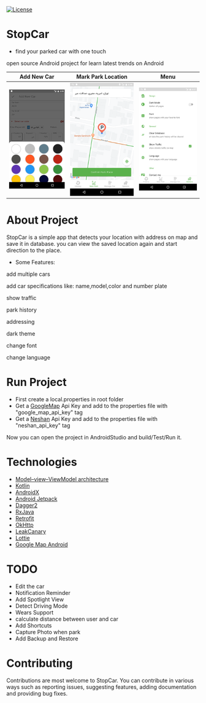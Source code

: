 [![License](https://img.shields.io/badge/License-Apache%202.0-blue.svg)](https://opensource.org/licenses/Apache-2.0)
# StopCar
* find your parked car with one touch

open source Android project for learn latest  trends on Android

Add New Car| Mark Park Location | Menu |
--- | --- | --- | 
![new_car_page](assets/new_car.png) | ![new_car_page](assets/new_park.png) | ![new_car_page](assets/menu.png) |

# About Project
StopCar is a simple app that detects your location with address on map and save it in database.
you can view the saved location again and start direction to the place.
* Some Features:

add multiple cars

add car specifications like: name,model,color and number plate

show traffic

park history

addressing

dark theme

change font

change language

# Run Project
* First create a local.properties in root folder
* Get a [GoogleMap](https://cloud.google.com/maps-platform/)  Api Key and add to the properties file with "google_map_api_key" tag
* Get a [Neshan](https://developers.neshan.org/)  Api Key and add to the properties file with "neshan_api_key" tag

Now you can open the project in AndroidStudio and build/Test/Run it.
 
 # Technologies
 - [Model–view–ViewModel architecture](https://www.journaldev.com/20292/android-mvvm-design-pattern)
 - [Kotlin](https://kotlinlang.org/)
 - [AndroidX](https://developer.android.com/jetpack/androidx)
 - [Android Jetpack](https://developer.android.com/jetpack)
 - [Dagger2](https://dagger.dev/users-guide)
- [RxJava](https://github.com/ReactiveX/RxJava)
 - [Retrofit](https://github.com/square/retrofit)
- [OkHttp](https://github.com/square/okhttp)
- [LeakCanary](https://github.com/square/leakcanary)
- [Lottie](https://airbnb.design/lottie/)
- [Google Map Android](https://developers.google.com/maps/documentation/android-sdk/intro)

# TODO
* Edit the car
* Notification Reminder
* Add Spotlight View
* Detect Driving Mode
* Wears Support
* calculate distance between user and car
* Add Shortcuts
* Capture Photo when park
* Add Backup and Restore


# Contributing
Contributions are most welcome to StopCar. You can contribute in various ways such as reporting issues, suggesting features, adding documentation and providing bug fixes.
 
